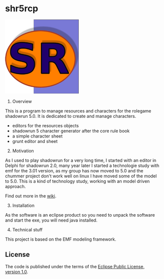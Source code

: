 shr5rcp
=====================
![logo](https://raw.githubusercontent.com/UrsZeidler/shr5rcp/master/de.urszeidler.shr5.product/icons/shrImage_6_250.png)

1. Overview

 This is a program to manage resources and characters for the rolegame shadowrun 5.0.
 It is dedicated to create and manage characters. 
 
* editors for the resources objects
* shadowrun 5 character generator after the core rule book 
* a simple character sheet
* grunt editor and sheet

 
2. Motivation
  
 As I used to play shadowrun for a very long time, I started with an editor in Delphi for shadowrun 2.0, 
 many year later I started a technologie study with emf for the 3.01 version, as my group has now moved
 to 5.0 and the chummer project don't work well on linux I have moved some of the model to 5.0. This is
 a kind of technology study, working with an model driven approach.
 
 Find out more in the [wiki](https://github.com/UrsZeidler/shr5rcp/wiki).
 
3. Installation

 As the software is an eclipse product so you need to unpack the software and start the exe, you will need java installed.
 
4. Technical stuff

 This project is based on the EMF modeling framework.
 
 License
-------

The code is published under the terms of the [Eclipse Public License, version 1.0](http://www.eclipse.org/legal/epl-v10.html).
 
 